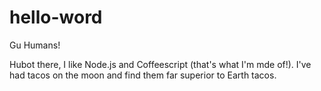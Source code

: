 # hello-word

Gu Humans!

Hubot there, I like Node.js and Coffeescript (that's what I'm mde of!).
I've had tacos on the moon and find them far superior to Earth tacos.
